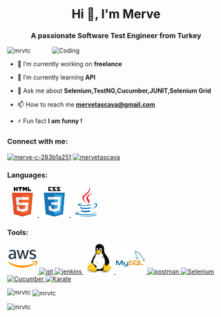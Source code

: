 
<h1 align="center">Hi 👋, I'm Merve</h1>
<h3 align="center">A passionate Software Test Engineer from Turkey</h3>
<img align="right" alt="Coding" width="400" src="https://media.tenor.com/S59bPkT0pqcAAAAC/programming.gif">
<p align="left"> <img src="https://komarev.com/ghpvc/?username=mrvtc&label=Profile%20views&color=0e75b6&style=flat" alt="mrvtc" /> </p>

- 🔭 I’m currently working on **freelance**

- 🌱 I’m currently learning **API**

- 💬 Ask me about **Selenium,TestNG,Cucumber,JUNIT,Selenium Grid**

- 📫 How to reach me **mervetascava@gmail.com**

- ⚡ Fun fact **I am funny !**

<h3 align="left">Connect with me:</h3>
<p align="left">
<a href="https://linkedin.com/in/merve-c-283b1a251" target="blank"><img align="center" src="https://raw.githubusercontent.com/rahuldkjain/github-profile-readme-generator/master/src/images/icons/Social/linked-in-alt.svg" alt="merve-c-283b1a251" height="30" width="40" /></a>
<a href="https://www.hackerrank.com/mervetascava" target="blank"><img align="center" src="https://raw.githubusercontent.com/rahuldkjain/github-profile-readme-generator/master/src/images/icons/Social/hackerrank.svg" alt="mervetascava" height="30" width="40" /></a>
</p>

<h3 align="left">Languages:</h3>
<p align="left"><a href="https://www.w3.org/html/" target="_blank" rel="noreferrer"> <img src="https://raw.githubusercontent.com/devicons/devicon/master/icons/html5/html5-original-wordmark.svg" alt="html5" width="70" height="70"/> </a>
  <a href="https://www.w3schools.com/css/" target="_blank" rel="noreferrer"> <img src="https://raw.githubusercontent.com/devicons/devicon/master/icons/css3/css3-original-wordmark.svg" alt="css3" width="70" height="70"/> </a>
  <a href="https://www.java.com" target="_blank" rel="noreferrer"> <img src="https://raw.githubusercontent.com/devicons/devicon/master/icons/java/java-original.svg" alt="java" width="70" height="70"/> </a>
</p>
<h3 align="left">Tools:</h3>
<p align="left"> <a href="https://aws.amazon.com" target="_blank" rel="noreferrer"> <img src="https://raw.githubusercontent.com/devicons/devicon/master/icons/amazonwebservices/amazonwebservices-original-wordmark.svg" alt="aws" width="70" height="70"/> </a>  <a href="https://git-scm.com/" target="_blank" rel="noreferrer"> <img src="https://www.vectorlogo.zone/logos/git-scm/git-scm-icon.svg" alt="git" width="70" height="70"/> </a>   <a href="https://www.jenkins.io" target="_blank" rel="noreferrer"> <img src="https://www.vectorlogo.zone/logos/jenkins/jenkins-icon.svg" alt="jenkins" width="70" height="70"/> </a> <a href="https://www.linux.org/" target="_blank" rel="noreferrer"> <img src="https://raw.githubusercontent.com/devicons/devicon/master/icons/linux/linux-original.svg" alt="linux" width="70" height="70"/> </a> <a href="https://www.mysql.com/" target="_blank" rel="noreferrer"> <img src="https://raw.githubusercontent.com/devicons/devicon/master/icons/mysql/mysql-original-wordmark.svg" alt="mysql" width="70" height="70"/> </a> <a href="https://postman.com" target="_blank" rel="noreferrer"> <img src="https://www.vectorlogo.zone/logos/getpostman/getpostman-icon.svg" alt="postman" width="70" height="70"/> </a> <a href="https://www.selenium.dev" target="_blank" rel="noreferrer"> <img src="https://raw.githubusercontent.com/detain/svg-logos/780f25886640cef088af994181646db2f6b1a3f8/svg/selenium-logo.svg" alt="Selenium" width="70" height="70"/> </a> <a href="https://cucumber.io/" target="_blank" rel="noreferrer"> <img src="https://static.javatpoint.com/tutorial/cucumber/images/cucumber-testing-tutorial.png" alt="Cucumber" width="70" height="70"/> <a href="https://www.karatelabs.io/" target="_blank" rel="noreferrer"> <img src="https://www.softwaretestinghelp.com/wp-content/qa/uploads/2020/08/The-Karate-Framework.png" alt="Karate" width="70" height="70"/></a></p>

<p><img align="left" src="https://github-readme-stats.vercel.app/api/top-langs?username=mrvtc&show_icons=true&locale=en&layout=compact" alt="mrvtc" /></p>

<p>&nbsp;<img align="center" src="https://github-readme-stats.vercel.app/api?username=mrvtc&show_icons=true&locale=en" alt="mrvtc" /></p>

<p><img align="center" src="https://github-readme-streak-stats.herokuapp.com/?user=mrvtc&" alt="mrvtc" /></p>
